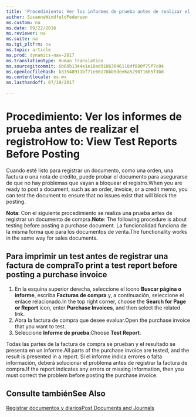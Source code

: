```yaml
---
title: 'Procedimiento: Ver los informes de prueba antes de realizar el registro'
author: SusanneWindfeldPedersen
ms.custom: na
ms.date: 09/22/2016
ms.reviewer: na
ms.suite: na
ms.tgt_pltfrm: na
ms.topic: article
ms.prod: dynamics-nav-2017
ms.translationtype: Human Translation
ms.sourcegitcommit: 6b60b1344a1e18ad91863046110df880f75f7c04
ms.openlocfilehash: b33548911bf71e66178bb5dee6a529071665f3b8
ms.contentlocale: es-mx
ms.lasthandoff: 07/19/2017

---
```

    
# <a name="how-to-view-test-reports-before-posting"></a><span data-ttu-id="6d535-102">Procedimiento: Ver los informes de prueba antes de realizar el registro</span><span class="sxs-lookup"><span data-stu-id="6d535-102">How to: View Test Reports Before Posting</span></span>
<span data-ttu-id="6d535-103">Cuando esté listo para registrar un documento, como una orden, una factura o una nota de crédito, puede probar el documento para asegurarse de que no hay problemas que vayan a bloquear el registro.</span><span class="sxs-lookup"><span data-stu-id="6d535-103">When you are ready to post a document, such as an order, invoice, or a credit memo, you can test the document to ensure that no issues exist that will block the posting.</span></span>

<span data-ttu-id="6d535-104">**Nota**: Con el siguiente procedimiento se realiza una prueba antes de registrar un documento de compra.</span><span class="sxs-lookup"><span data-stu-id="6d535-104">**Note**: The following procedure is about testing before posting a purchase document.</span></span> <span data-ttu-id="6d535-105">La funcionalidad funciona de la misma forma que para los documentos de venta.</span><span class="sxs-lookup"><span data-stu-id="6d535-105">The functionality works in the same way for sales documents.</span></span>

## <a name="to-print-a-test-report-before-posting-a-purchase-invoice"></a><span data-ttu-id="6d535-106">Para imprimir un test antes de registrar una factura de compra</span><span class="sxs-lookup"><span data-stu-id="6d535-106">To print a test report before posting a purchase invoice</span></span>
1. <span data-ttu-id="6d535-107">En la esquina superior derecha, seleccione el icono **Buscar página o informe**, escriba **Facturas de compra** y, a continuación, seleccione el enlace relacionado.</span><span class="sxs-lookup"><span data-stu-id="6d535-107">In the top right corner, choose the **Search for Page or Report** icon, enter **Purchase Invoices**, and then select the related link.</span></span>
2. <span data-ttu-id="6d535-108">Abra la factura de compra que desee evaluar.</span><span class="sxs-lookup"><span data-stu-id="6d535-108">Open the purchase invoice that you want to test.</span></span>
3. <span data-ttu-id="6d535-109">Seleccione **Informe de prueba**.</span><span class="sxs-lookup"><span data-stu-id="6d535-109">Choose **Test Report**.</span></span>  

<span data-ttu-id="6d535-110">Todas las partes de la factura de compra se prueban y el resultado se presenta en un informe.</span><span class="sxs-lookup"><span data-stu-id="6d535-110">All parts of the purchase invoice are tested, and the result is presented in a report.</span></span> <span data-ttu-id="6d535-111">Si el informe indica errores o falta información, deberá solucionar el problema antes de registrar la factura de compra.</span><span class="sxs-lookup"><span data-stu-id="6d535-111">If the report indicates any errors or missing information, then you must correct the problem before posting the purchase invoice.</span></span>

## <a name="see-also"></a><span data-ttu-id="6d535-112">Consulte también</span><span class="sxs-lookup"><span data-stu-id="6d535-112">See Also</span></span>
[<span data-ttu-id="6d535-113">Registrar documentos y diarios</span><span class="sxs-lookup"><span data-stu-id="6d535-113">Post Documents and Journals</span></span>](ui-post-documents-journals.md)

